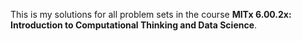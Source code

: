 This is my solutions for all problem sets in the course **MITx 6.00.2x: Introduction to Computational Thinking and Data Science**.